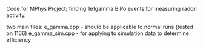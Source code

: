 Code for MPhys Project; finding 1e1gamma BiPo events for measuring radon activity. 

two main files: e_gamma.cpp - should be applicable to normal runs (tested on 1166)
            e_gamma_sim.cpp - for applying to simulation data to determine efficiency
